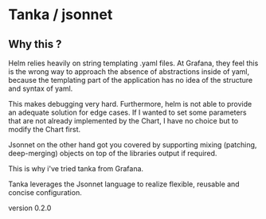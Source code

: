 # Tanka / jsonnet

## Why this ?

Helm relies heavily on string templating .yaml files.
At Grafana, they feel this is the wrong way to approach the absence of abstractions inside of yaml, because the templating part of the application has no idea of the structure and syntax of yaml.

This makes debugging very hard. Furthermore, helm is not able to provide an adequate solution for edge cases. If I wanted to set some parameters that are not already implemented by the Chart, I have no choice but to modify the Chart first.

Jsonnet on the other hand got you covered by supporting mixing (patching, deep-merging) objects on top of the libraries output if required.

This is why i've tried tanka from Grafana.

Tanka leverages the Jsonnet language to realize flexible, reusable and concise configuration.

version 0.2.0
